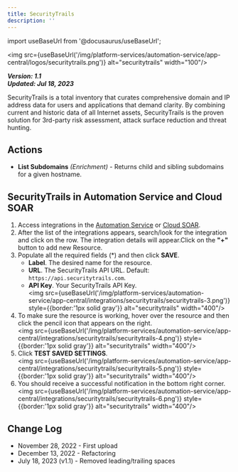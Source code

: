 ```yaml
---
title: SecurityTrails
description: ''
---
```

import useBaseUrl from '@docusaurus/useBaseUrl';

<img src={useBaseUrl('/img/platform-services/automation-service/app-central/logos/securitytrails.png')} alt="securitytrails" width="100"/>

***Version: 1.1  
Updated: Jul 18, 2023***

SecurityTrails is a total inventory that curates comprehensive domain and IP address data for users and applications that demand clarity. By combining current and historic data of all Internet assets, SecurityTrails is the proven solution for 3rd-party risk assessment, attack surface reduction and threat hunting.

## Actions

* **List Subdomains** *(Enrichment)* - Returns child and sibling subdomains for a given hostname.

## SecurityTrails in Automation Service and Cloud SOAR

1. Access integrations in the [Automation Service](/docs/platform-services/automation-service/automation-service-integrations/#view-integrations) or [Cloud SOAR](/docs/cloud-soar/automation).
1. After the list of the integrations appears, search/look for the integration and click on the row. The integration details will appear.Click on the **"+"** button to add new Resource.
1. Populate all the required fields (\*) and then click **SAVE**.  
   * **Label**. The desired name for the resource.
   * **URL**. The SecurityTrails API URL. Default: `https://api.securitytrails.com`.
   * **API Key**. Your SecurityTrails API Key.<br/><img src={useBaseUrl('/img/platform-services/automation-service/app-central/integrations/securitytrails/securitytrails-3.png')} style={{border:'1px solid gray'}} alt="securitytrails" width="400"/>
1. To make sure the resource is working, hover over the resource and then click the pencil icon that appears on the right.<br/><img src={useBaseUrl('/img/platform-services/automation-service/app-central/integrations/securitytrails/securitytrails-4.png')} style={{border:'1px solid gray'}} alt="securitytrails" width="400"/>
1. Click **TEST SAVED SETTINGS**.<br/><img src={useBaseUrl('/img/platform-services/automation-service/app-central/integrations/securitytrails/securitytrails-5.png')} style={{border:'1px solid gray'}} alt="securitytrails" width="400"/>
1. You should receive a successful notification in the bottom right corner.<br/><img src={useBaseUrl('/img/platform-services/automation-service/app-central/integrations/securitytrails/securitytrails-6.png')} style={{border:'1px solid gray'}} alt="securitytrails" width="400"/>

## Change Log

* November 28, 2022 - First upload
* December 13, 2022 - Refactoring
* July 18, 2023 (v1.1) - Removed leading/trailing spaces
